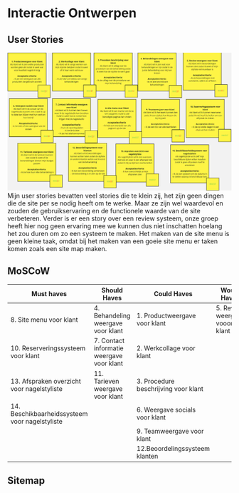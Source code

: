 # Interactie Ontwerpen
## User Stories
![User Stories](new-user-stories.png)
Mijn user stories bevatten veel stories die te klein zij, het zijn geen dingen die de site per se nodig heeft om te werke. Maar ze zijn wel waardevol en zouden de gebruikservaring en de functionele waarde van de site verbeteren. Verder is er een story over een review systeem, onze groep heeft hier nog geen ervaring mee we kunnen dus niet inschatten hoelang het zou duren om zo een systeem te maken. Het maken van de site menu is geen kleine taak, omdat bij het maken van een goeie site menu er taken komen zoals een site map maken. 
## MoSCoW
|Must haves|Should Haves|Could Haves|Would Haves|
|---|---|---|---|
|8. Site menu voor klant |4. Behandeling weergave voor klant | 1. Productweergave voor klant|5. Review weergave vooor klant  |
|10. Reserveringssysteem voor klant |7. Contact informatie weergave voor klant |2. Werkcollage voor klant | |
|13. Afspraken overzicht voor nagelstyliste |11. Tarieven weergave voor klant |3. Procedure beschrijving voor klant | |
|14. Beschikbaarheidssysteem voor nagelstyliste |  |6. Weergave socials voor klant ||
| | |9. Teamweergave voor klant | |
| | |12.Beoordelingssysteem klanten | |
## Sitemap
